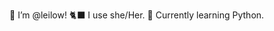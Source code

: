 👋 I’m @leilow! 
🐈‍⬛ I use she/Her.
🌱 Currently learning Python.


<!---
leilow/leilow is a ✨ special ✨ repository because its `README.md` (this file) appears on your GitHub profile.
You can click the Preview link to take a look at your changes.
--->

